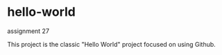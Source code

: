 # hello-world
assignment 27

This project is the classic "Hello World" project
focused on using Github.
